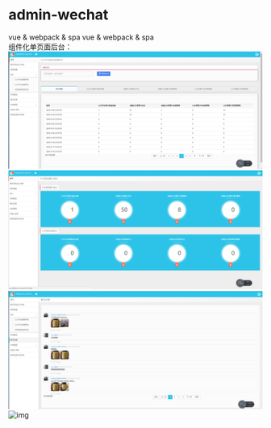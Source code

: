 # admin-wechat
vue &amp; webpack &amp; spa
vue & webpack & spa  
组件化单页面后台： 
![img](https://github.com/AntonySufer/admin-wechat/blob/master/githubImg/1.png)
![img](https://github.com/AntonySufer/admin-wechat/blob/master/githubImg/2.png)
![img](https://github.com/AntonySufer/admin-wechat/blob/master/githubImg/3.png)
![img](https://github.com/AntonySufer/admin-wechat/blob/master/githubImg/4.png)
